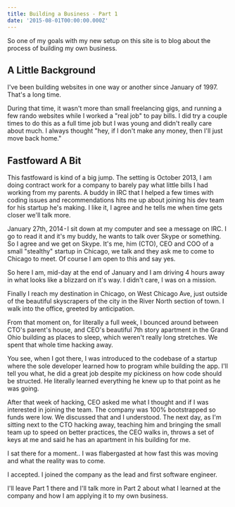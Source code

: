 ```yaml
---
title: Building a Business - Part 1
date: '2015-08-01T00:00:00.000Z'
---
```


So one of my goals with my new setup on this site is to blog about the process of building my own business.

## A Little Background

I've been building websites in one way or another since January of 1997. That's a long time.

During that time, it wasn't more than small freelancing gigs, and running a few rando websites while I worked a "real job" to pay bills. I did try a couple times to do this as a full time job but I was young and didn't really care about much. I always thought "hey, if I don't make any money, then I'll just move back home."

## Fastfoward A Bit

This fastfoward is kind of a big jump. The setting is October 2013, I am doing contract work for a company to barely pay what little bills I had working from my parents. A buddy in IRC that I helped a few times with coding issues and recommendations hits me up about joining his dev team for his startup he's making. I like it, I agree and he tells me when time gets closer we'll talk more.

January 27th, 2014 - I sit down at my computer and see a message on IRC. I go to read it and it's my buddy, he wants to talk over Skype or something. So I agree and we get on Skype. It's me, him (CTO), CEO and COO of a small "stealthy" startup in Chicago, we talk and they ask me to come to Chicago to meet. Of course I am open to this and say yes.

So here I am, mid-day at the end of January and I am driving 4 hours away in what looks like a blizzard on it's way. I didn't care, I was on a mission.

Finally I reach my destination in Chicago, on West Chicago Ave, just outside of the beautiful skyscrapers of the city in the River North section of town. I walk into the office, greeted by anticipation.

From that moment on, for literally a full week, I bounced around between CTO's parent's house, and CEO's beautiful 7th story apartment in the Grand Ohio building as places to sleep, which weren't really long stretches. We spent that whole time hacking away.

You see, when I got there, I was introduced to the codebase of a startup where the sole developer learned how to program while building the app. I'll tell you what, he did a great job despite my pickiness on how code should be structed. He literally learned everything he knew up to that point as he was going.

After that week of hacking, CEO asked me what I thought and if I was interested in joining the team. The company was 100% bootstrapped so funds were low. We discussed that and I understood. The next day, as I'm sitting next to the CTO hacking away, teaching him and bringing the small team up to speed on better practices, the CEO walks in, throws a set of keys at me and said he has an apartment in his building for me.

I sat there for a moment.. I was flabergasted at how fast this was moving and what the reality was to come.

I accepted. I joined the company as the lead and first software engineer.

I'll leave Part 1 there and I'll talk more in Part 2 about what I learned at the company and how I am applying it to my own business.
